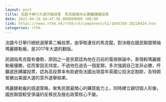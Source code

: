 ```yaml
---
layout: post
title: 法國今舉行大選次輪投票　馬克龍稱非必勝籲踴躍投票
date: 2022-04-24 04:47:56.000000000 +08:00
link: https://news.rthk.hk/rthk/ch/component/k2/1645358-20220424.htm
categories: rthk
---
```


法國今日舉行總統選舉第二輪投票，由爭取連任的馬克龍，對決極右國民聯盟領袖瑪麗娜勒龐，是2017年大選的翻版。

民調指馬克龍有優勢，原因之一是民眾認為他在日前的電視辯論中，表現較瑪麗娜勒龐優勝，從而鞏固支持度。不過他在過去一個星期，多次強調自己並非必勝，呼籲選民踴躍投票，認為高投票率有助避免法國出現當年英國公投決定脫歐，及特朗普勝出美國大選的意外選舉結果。

瑪麗娜勒龐的競選策略，聚焦民眾最關心的購買能力上，同時建立親切個人形像，國民聯盟較受爭議的反移民及極右政策核心不變。
